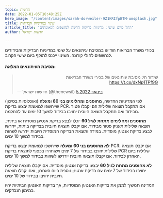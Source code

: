 ```yaml
---
topic: חדשות
date: 2022-01-05T10:48:25Z
hero_image: "/content/images/sarah-dorweiler-9Z1KRIfpBTM-unsplash.jpg"
title: שינוי במדיניות הבדיקות
article_title: 'החל מיום שישי: מדיניות בדיקות חדשה לנחשפים למאומתים'
author: חדשות ישראל

---
```

בכירי משרד הבריאות הודיעו במסיבת עיתונאים על שינוי במדיניות הבדיקות והבידודים לנחשפים לחולי קורונה. השינוי ייכנס לתוקף ביום שישי הקרוב.

#### מסיבת העיתונאים המלאה:

<blockquote class="twitter-tweet" data-lang="he" data-theme="light"><p lang="iw" dir="rtl">שידור חי: מסיבת עיתונאים של בכירי משרד הבריאות <a href="https://t.co/dxNp1TPf9G">https://t.co/dxNp1TPf9G</a></p>— חדשות ישראל (@thenewsil) <a href="[https://twitter.com/thenewsil/status/1478669526757687298?ref_src=twsrc%5Etfw](https://twitter.com/thenewsil/status/1478669526757687298?ref_src=twsrc%5Etfw "https://twitter.com/thenewsil/status/1478669526757687298?ref_src=twsrc%5Etfw")">5 בינואר 2022</a></blockquote> <script async src="[https://platform.twitter.com/widgets.js](https://platform.twitter.com/widgets.js "https://platform.twitter.com/widgets.js")" charset="utf-8"></script>

לפי המדיניות החדשה, **מחוסנים ומחלימים בני 60 ומעלה** (ואוכלוסיות בסיכון) שייחשפו למאומת יבצעו בדיקת PCR. אם תתקבל תוצאה שלילית הם יקבלו פטור מבידוד ואם תתקבל תוצאה חיובית יחויבו בבידוד למשך 10 ימים עד להחלמה.

**מחוסנים ומחלימים מתחת לגיל 60** יוכלו לבצע בדיקת אנטיגן מוסדית או ביתית. תוצאה שלילית תעניק פטור מבידוד. אם יקבלו תוצאה חיובית בבדיקה ביתית, יידרשו לבצע בדיקת אנטיגן מוסדית. במידה ותוצאת הבדיקה המוסדית חיובית יידרשו לשהות בבידוד למשך 10 ימים.

**לא מחוסנים בני 60 ומעלה** שייחשפו למאומת יבצעו בדיקת PCR. אם יקבלו תוצאה שלילית יחויבו בבידוד של 7 ימים וישוחררו בכפוף לתוצאת בדיקת PCR שלילית ביום האחרון לבידוד. אם יקבלו תוצאה חיובית יידרשו לשהות בבידוד למשך 10 ימים.

**לא מחוסנים מתחת לגיל 60** יבצעו בדיקת אנטיגן מוסדית. אם יקבלו תוצאה שלילית יחויבו בבידוד של 7 ימים עם בדיקת אנטיגן נוספת ביום האחרון, ואם יקבלו תוצאה חיובית יחויבו בבידוד של 10 ימים.

המדינה תמשיך לממן את בדיקות האנטיגן המוסדיות, אך בדיקות האנטיגן הביתיות יהיו במימון הנבדקים.